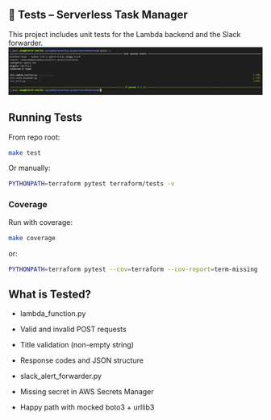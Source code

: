 ## 🧪 Tests – Serverless Task Manager

This project includes unit tests for the Lambda backend and the Slack forwarder.
![Tests Result](test.png)
## Running Tests

From repo root:

```bash
make test
```

Or manually:
```bash
PYTHONPATH=terraform pytest terraform/tests -v
```

### Coverage

Run with coverage:
```bash
make coverage
```
or:
```bash
PYTHONPATH=terraform pytest --cov=terraform --cov-report=term-missing
```

## What is Tested?

- lambda_function.py

- Valid and invalid POST requests

- Title validation (non-empty string)

- Response codes and JSON structure

- slack_alert_forwarder.py

- Missing secret in AWS Secrets Manager

- Happy path with mocked boto3 + urllib3